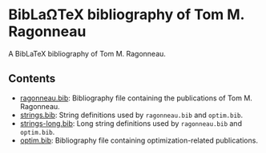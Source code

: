 # BibLaΩTeX bibliography of Tom M. Ragonneau

A BibLaTeX bibliography of Tom M. Ragonneau.

## Contents

- [ragonneau.bib](https://github.com/ragonneau/ragonneau-bib/blob/main/ragonneau.bib): Bibliography file containing the publications of Tom M. Ragonneau.
- [strings.bib](https://github.com/ragonneau/ragonneau-bib/blob/main/strings.bib): String definitions used by `ragonneau.bib` and `optim.bib`.
- [strings-long.bib](https://github.com/ragonneau/ragonneau-bib/blob/main/strings-long.bib): Long string definitions used by `ragonneau.bib` and `optim.bib`.
- [optim.bib](https://github.com/ragonneau/ragonneau-bib/blob/main/optim.bib): Bibliography file containing optimization-related publications.
